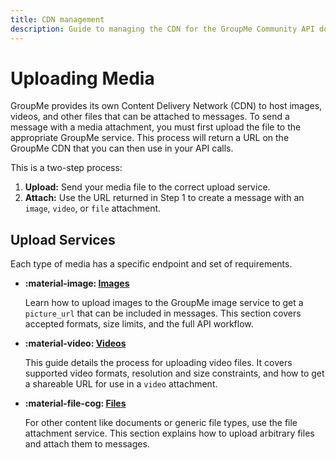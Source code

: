 ```yaml
---
title: CDN management
description: Guide to managing the CDN for the GroupMe Community API documentation.
---
```


# Uploading Media

GroupMe provides its own Content Delivery Network (CDN) to host images, videos, and other files that can be attached to messages. To send a message with a media attachment, you must first upload the file to the appropriate GroupMe service. This process will return a URL on the GroupMe CDN that you can then use in your API calls.

This is a two-step process:

1.  **Upload:** Send your media file to the correct upload service.
2.  **Attach:** Use the URL returned in Step 1 to create a message with an `image`, `video`, or `file` attachment.

## Upload Services

Each type of media has a specific endpoint and set of requirements.

<div class="grid cards" markdown>

-   **:material-image: [Images](images.md)**
    
    Learn how to upload images to the GroupMe image service to get a `picture_url` that can be included in messages. This section covers accepted formats, size limits, and the full API workflow.

-   **:material-video: [Videos](video.md)**
    
    This guide details the process for uploading video files. It covers supported video formats, resolution and size constraints, and how to get a shareable URL for use in a `video` attachment.

-   **:material-file-cog: [Files](files.md)**

    For other content like documents or generic file types, use the file attachment service. This section explains how to upload arbitrary files and attach them to messages.

</div>